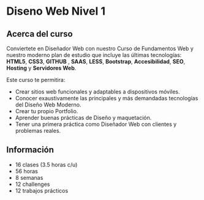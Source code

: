 # Diseno Web Nivel 1

## Acerca del curso

Conviertete en Diseñador Web con nuestro Curso de Fundamentos Web y nuestro moderno plan de estudio que incluye las últimas tecnologías: **HTML5**, **CSS3**, **GITHUB** , **SAAS**, **LESS**, **Bootstrap**, **Accesibilidad**, **SEO**, **Hosting** y **Servidores Web**.

Este curso te permitira:

* Crear sitios web funcionales y adaptables a dispositivos móviles.
* Conocer exaustivamente las principales y más demandadas tecnologías del Diseño Web Moderno.
* Crear tu propio Portfolio.
* Aprender buenas prácticas de Diseño y maquetación.
* Tener una primera práctica como Diseñador Web con clientes y problemas reales.

## Información

* 16 clases (3.5 horas c/u)
* 56 horas
* 8 semanas
* 12 challenges
* 12 trabajos prácticos
